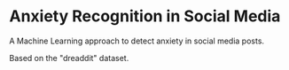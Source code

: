 # Anxiety Recognition in Social Media

A Machine Learning approach to detect anxiety in social media posts.

Based on the "dreaddit" dataset.